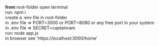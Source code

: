 <b>from</b> root-folder open terminal    
run: npm i       
create a .env file in root-folder     
in .env file => PORT=3000    or    PORT=8080    or   any free port in your system   
in .env file => SECRET=captainram   
run: node app.js   
in browser see 'https://localhost:3000/home'    

